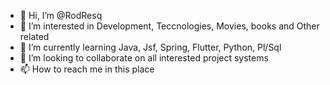 - 👋 Hi, I’m @RodResq
- 👀 I’m interested in Development, Teccnologies, Movies, books and Other related
- 🌱 I’m currently learning Java, Jsf, Spring, Flutter, Python, Pl/Sql
- 💞️ I’m looking to collaborate on all interested project systems
- 📫 How to reach me in this place

<!---
RodResq/RodResq is a ✨ special ✨ repository because its `README.md` (this file) appears on your GitHub profile.
You can click the Preview link to take a look at your changes.
--->
